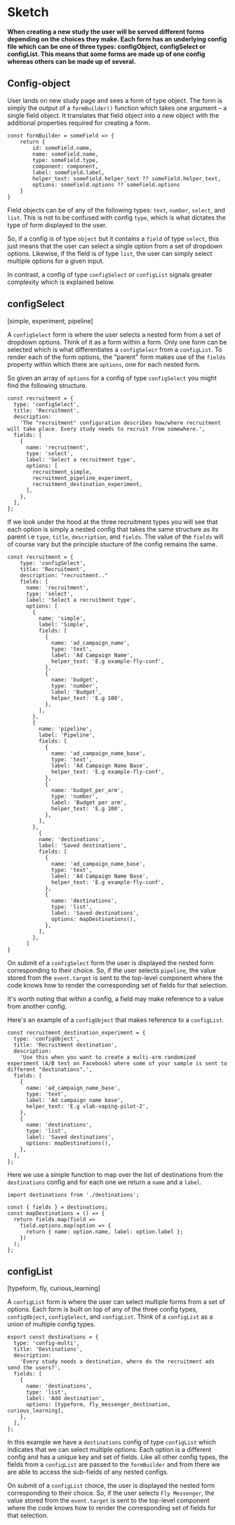 # Sketch

**When creating a new study the user will be served different forms depending on the choices they make. Each form has an underlying config file which can be one of three types: configObject, configSelect or configList. This means that some forms are made up of one config whereas others can be made up of several.**

## Config-object

User lands on new study page and sees a form of type object. The form is simply the output of a `formBuilder()` function
which takes one argument – a single field object. It translates that field object into a new object with the additional properties required for creating a form.

```
const formBuilder = someField => {
    return {
        id: someField.name,
        name: someField.name,
        type: someField.type,
        component: component,
        label: someField.label,
        helper_text: someField.helper_text ?? someField.helper_text,
        options: someField.options ?? someField.options
    }
}
```

Field objects can be of any of the following types: `text`, `number`, `select`, and `list`. This is not to be confused with config `type`, which is what dictates the type of form displayed to the user.

So, if a config is of type `object` but it contains a `field` of type `select`, this just means that the user can select a single option from a set of dropdown options. Likewise, if the field is of type `list`, the user can simply select multiple options for a given input.

In contrast, a config of type `configSelect` or `configList` signals greater complexity which is explained below.

## configSelect

[simple, experiment, pipeline]

A `configSelect` form is where the user selects a nested form from a set of dropdown options. Think of it as a form within a form. Only one form can be selected which is what differentiates a `configSelecr` from a `configList`. To render each of the form options, the "parent" form makes use of the `fields` property within which there are `options`, one for each nested form.

So given an array of `options` for a config of type `configSelect` you might find the following structure.

```
const recruitment = {
  type: 'configSelect',
  title: 'Recruitment',
  description:
    'The "recruitment" configuration describes how/where recruitment will take place. Every study needs to recruit from somewhere.',
  fields: [
    {
      name: 'recruitment',
      type: 'select',
      label: 'Select a recruitment type',
      options: [
        recruitment_simple,
        recruitment_pipeline_experiment,
        recruitment_destination_experiment,
      ],
    },
  ],
};
```

If we look under the hood at the three recruitment types you will see that each option is simply a nested config that takes the same structure as its parent i.e `type`, `title`, `description`, and `fields`. The value of the `fields` will of course vary but the principle stucture of the config remains the same.

```
const recruitment = {
    type: 'configSelect',
    title: 'Recruitment',
    description: "recruitment.."
    fields: [
      name: 'recruitment',
      type: 'select',
      label: 'Select a recruitment type',
      options: [
        {
          name: 'simple',
          label: 'Simple',
          fields: [
            {
              name: 'ad_campaign_name',
              type: 'text',
              label: 'Ad Campaign Name',
              helper_text: 'E.g example-fly-conf',
            },
            {
              name: 'budget',
              type: 'number',
              label: 'Budget',
              helper_text: 'E.g 100',
            },
          ],
        },
        {
          name: 'pipeline',
          label: 'Pipeline',
          fields: [
            {
              name: 'ad_campaign_name_base',
              type: 'text',
              label: 'Ad Campaign Name Base',
              helper_text: 'E.g example-fly-conf',
            },
            {
              name: 'budget_per_arm',
              type: 'number',
              label: 'Budget per arm',
              helper_text: 'E.g 100',
            },
          ],
        },
          {
          name: 'destinations',
          label: 'Saved destinations',
          fields: [
            {
              name: 'ad_campaign_name_base',
              type: 'text',
              label: 'Ad Campaign Name Base',
              helper_text: 'E.g example-fly-conf',
            },
            {
              name: 'destinations',
              type: 'list',
              label: 'Saved destinations',
              options: mapDestinations(),
            },
          ],
        },
      ]
}
```

On submit of a `configSelect` form the user is displayed the nested form corresponding to their choice. So, if the user selects `pipeline`, the value stored from the `event.target` is sent to the top-level component where the code knows how to render the corresponding set of fields for that selection.

It's worth noting that within a config, a field may make reference to a value from another config.

Here's an example of a `configObject` that makes reference to a `configList`.

```
const recruitment_destination_experiment = {
  type: 'configObject',
  title: 'Recruitment destination',
  description:
    'Use this when you want to create a multi-arm randomized experiment (A/B test on Facebook) where some of your sample is sent to different "destinations".',
  fields: [
    {
      name: 'ad_campaign_name_base',
      type: 'text',
      label: 'Ad campaign name base',
      helper_text: 'E.g vlab-vaping-pilot-2',
    },
    {
      name: 'destinations',
      type: 'list',
      label: 'Saved destinations',
      options: mapDestinations(),
    },
  ],
};

```

Here we use a simple function to map over the list of destinations from the `destinations` config and for each one we return a `name` and a `label`.

```
import destinations from './destinations';

const { fields } = destinations;
const mapDestinations = () => {
  return fields.map(field =>
    field.options.map(option => {
      return { name: option.name, label: option.label };
    })
  );
};
```

## configList

[typeform, fly, curious_learning]

A `configList` form is where the user can select multiple forms from a set of options. Each form is built on top of any of the three config types, `configObject`, `configSelect`, and `configList`. Think of a `configList` as a union of multiple config types.

```
export const destinations = {
  type: 'config-multi',
  title: 'Destinations',
  description:
    'Every study needs a destination, where do the recruitment ads send the users?',
  fields: [
    {
      name: 'destinations',
      type: 'list',
      label: 'Add destination',
      options: [typeform, fly_messenger_destination, curious_learning],
    },
  ],
};
```

In this example we have a `destinations` config of type `configList` which indicates that we can select multiple options. Each option is a different config and has a unique key and set of fields. Like all other config types, the fields from a `configList` are passed to the `formBuilder` and from there we are able to access the sub-fields of any nested configs.

On submit of a `configList` choice, the user is displayed the nested form corresponding to their choice. So, if the user selects `Fly Messenger`, the value stored from the `event.target` is sent to the top-level component where the code knows how to render the corresponding set of fields for that selection.
